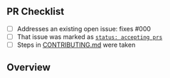 <!-- 👋 Hi, thanks for sending a PR to npm-username-to-packages! 💖.
Please fill out all fields below and make sure each item is true and [x] checked.
Otherwise we may not be able to review your PR. -->

## PR Checklist

- [ ] Addresses an existing open issue: fixes #000
- [ ] That issue was marked as [`status: accepting prs`](https://github.com/JoshuaKGoldberg/npm-username-to-packages/issues?q=is%3Aopen+is%3Aissue+label%3A%22status%3A+accepting+prs%22)
- [ ] Steps in [CONTRIBUTING.md](https://github.com/JoshuaKGoldberg/npm-username-to-packages/blob/main/.github/CONTRIBUTING.md) were taken

## Overview

<!-- Description of what is changed and how the code change does that. -->
